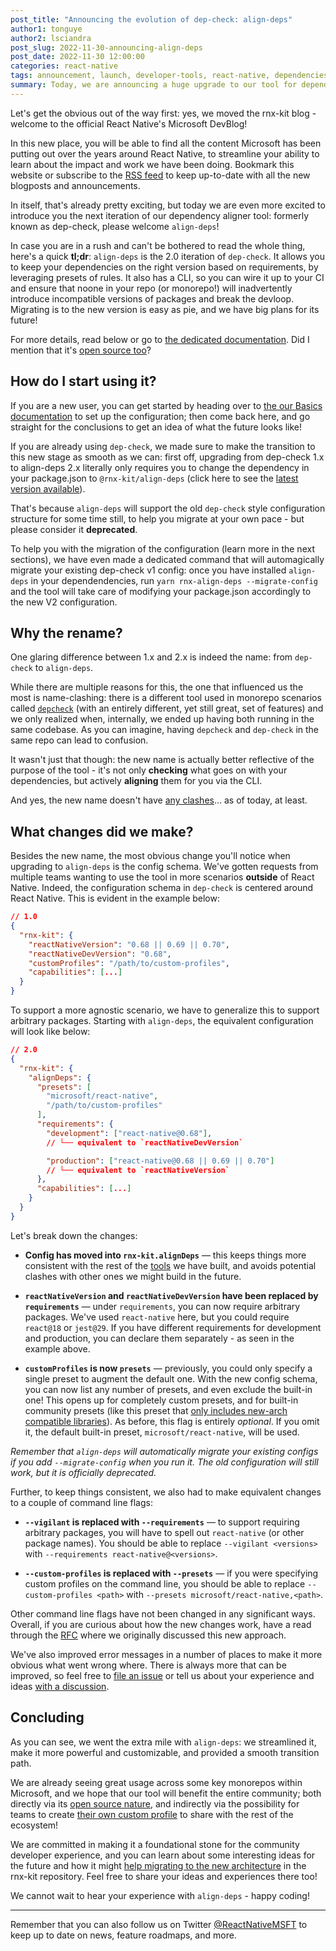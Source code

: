 ```yaml
---
post_title: "Announcing the evolution of dep-check: align-deps"
author1: tonguye
author2: lsciandra
post_slug: 2022-11-30-announcing-align-deps
post_date: 2022-11-30 12:00:00
categories: react-native
tags: announcement, launch, developer-tools, react-native, dependencies
summary: Today, we are announcing a huge upgrade to our tool for dependencies alignment - formerly known as dep-check, its 2.0 version brings big changes and a rename; let's all welcome align-deps!
---
```


Let's get the obvious out of the way first: yes, we moved the rnx-kit blog - welcome to the official React Native's Microsoft DevBlog!

In this new place, you will be able to find all the content Microsoft has been putting out over the years around React Native, to streamline your ability to learn about the impact and work we have been doing. Bookmark this website or subscribe to the [RSS feed](https://devblogs.microsoft.com/react-native/feed/) to keep up-to-date with all the new blogposts and announcements.

In itself, that's already pretty exciting, but today we are even more excited to introduce you the next iteration of our dependency aligner tool: formerly known as dep-check, please welcome `align-deps`!

In case you are in a rush and can't be bothered to read the whole thing, here's a quick **tl;dr**: `align-deps` is the 2.0 iteration of `dep-check`. It allows you to keep your dependencies on the right version based on requirements, by leveraging presets of rules. It also has a CLI, so you can wire it up to your CI and ensure that noone in your repo (or monorepo!) will inadvertently introduce incompatible versions of packages and break the devloop. Migrating is to the new version is easy as pie, and we have big plans for its future!

For more details, read below or go to [the dedicated documentation](https://microsoft.github.io/rnx-kit/docs/guides/dependency-management). Did I mention that it's [open source too](https://github.com/microsoft/rnx-kit/tree/main/packages/align-deps)?

## How do I start using it?

If you are a new user, you can get started by heading over to [the our Basics documentation](https://microsoft.github.io/rnx-kit/docs/dependencies) to set up the configuration; then come back here, and go straight for the conclusions to get an idea of what the future looks like!

If you are already using `dep-check`, we made sure to make the transition to this new stage as smooth as we can: first off, upgrading from dep-check 1.x to align-deps 2.x literally only requires you to change the dependency in your package.json to `@rnx-kit/align-deps` (click here to see the [latest version available](https://github.com/microsoft/rnx-kit/releases)).

That's because `align-deps` will support the old `dep-check` style configuration structure for some time still, to help you migrate at your own pace - but please consider it **deprecated**.

To help you with the migration of the configuration (learn more in the next sections), we have even made a dedicated command that will automagically migrate your existing dep-check v1 config: once you have installed `align-deps` in your dependendencies, run `yarn rnx-align-deps --migrate-config` and the tool will take care of modifying your package.json accordingly to the new V2 configuration.

## Why the rename?

One glaring difference between 1.x and 2.x is indeed the name: from `dep-check` to `align-deps`.

While there are multiple reasons for this, the one that influenced us the most is name-clashing: there is a different tool used in monorepo scenarios called [`depcheck`](https://github.com/depcheck/depcheck) (with an entirely different, yet still great, set of features) and we only realized when, internally, we ended up having both running in the same codebase. As you can imagine, having `depcheck` and `dep-check` in the same repo can lead to confusion.

It wasn't just that though: the new name is actually better reflective of the purpose of the tool - it's not only **checking** what goes on with your dependencies, but actively **aligning** them for you via the CLI.

And yes, the new name doesn't have [any clashes](https://www.npmjs.com/search?q=align-deps)... as of today, at least.

## What changes did we make?

Besides the new name, the most obvious change you'll notice when upgrading to `align-deps` is the config schema. We've gotten requests from multiple teams wanting to use the tool in more scenarios **outside** of React Native. Indeed, the configuration schema in `dep-check` is centered around React Native. This is evident in the example below:

```json
// 1.0
{
  "rnx-kit": {
    "reactNativeVersion": "0.68 || 0.69 || 0.70",
    "reactNativeDevVersion": "0.68",
    "customProfiles": "/path/to/custom-profiles",
    "capabilities": [...]
  }
}
```

To support a more agnostic scenario, we have to generalize this to support arbitrary packages. Starting with `align-deps`, the equivalent configuration will look like below:

```json
// 2.0
{
  "rnx-kit": {
    "alignDeps": {
      "presets": [
        "microsoft/react-native",
        "/path/to/custom-profiles"
      ],
      "requirements": {
        "development": ["react-native@0.68"],
        // └── equivalent to `reactNativeDevVersion`

        "production": ["react-native@0.68 || 0.69 || 0.70"]
        // └── equivalent to `reactNativeVersion`
      },
      "capabilities": [...]
    }
  }
}
```

Let's break down the changes:

- **Config has moved into `rnx-kit.alignDeps`** — this keeps things more consistent with the rest of the [tools](https://microsoft.github.io/rnx-kit/docs/tools/overview) we have built, and avoids potential clashes with other ones we might build in the future.

- **`reactNativeVersion` and `reactNativeDevVersion` have been replaced by `requirements`** — under `requirements`, you can now require arbitrary packages. We've used `react-native` here, but you could require `react@18` or `jest@29`. If you have different requirements for development and production, you can declare them separately - as seen in the example above.

- **`customProfiles` is now `presets`** — previously, you could only specify a single preset to augment the default one. With the new config schema, you can now list any number of presets, and even exclude the built-in one! This opens up for completely custom presets, and for built-in community presets (like this preset that [only includes new-arch compatible libraries](https://github.com/microsoft/rnx-kit/pull/1877)). As before, this flag is entirely _optional_. If you omit it, the default built-in preset, `microsoft/react-native`, will be used.

_Remember that `align-deps` will automatically migrate your existing configs if you add `--migrate-config` when you run it. The old configuration will still work, but it is officially deprecated._

Further, to keep things consistent, we also had to make equivalent changes to a couple of command line flags:

- **`--vigilant` is replaced with `--requirements`** — to support requiring arbitrary packages, you will have to spell out `react-native` (or other package names). You should be able to replace `--vigilant <versions>` with `--requirements react-native@<versions>`.

- **`--custom-profiles` is replaced with `--presets`** — if you were specifying custom profiles on the command line, you should be able to replace `--custom-profiles <path>` with `--presets microsoft/react-native,<path>`.

Other command line flags have not been changed in any significant ways. Overall, if you are curious about how the new changes work, have a read through the [RFC](https://github.com/microsoft/rnx-kit/blob/rfcs/text/0001-dep-check-v2.md#summary) where we originally discussed this new approach.

We've also improved error messages in a number of places to make it more obvious what went wrong where. There is always more that can be improved, so feel free to [file an issue](https://github.com/microsoft/rnx-kit/issues/new/choose) or tell us about your experience and ideas [with a discussion](https://github.com/microsoft/rnx-kit/discussions).

## Concluding

As you can see, we went the extra mile with `align-deps`: we streamlined it, make it more powerful and customizable, and provided a smooth transition path.

We are already seeing great usage across some key monorepos within Microsoft, and we hope that our tool will benefit the entire community; both directly via its [open source nature](https://github.com/microsoft/rnx-kit/tree/main/packages/align-deps), and indirectly via the possibility for teams to create [their own custom profile](https://microsoft.github.io/rnx-kit/docs/guides/dependency-management#customization) to share with the rest of the ecosystem!

We are committed in making it a foundational stone for the community developer experience, and you can learn about some interesting ideas for the future and how it might [help migrating to the new architecture](https://github.com/microsoft/rnx-kit/issues/1863) in the rnx-kit repository. Feel free to share your ideas and experiences there too!

We cannot wait to hear your experience with `align-deps` - happy coding!

---

Remember that you can also follow us on Twitter [@ReactNativeMSFT](https://twitter.com/reactnativemsft) to keep up to date on news, feature roadmaps, and more.
